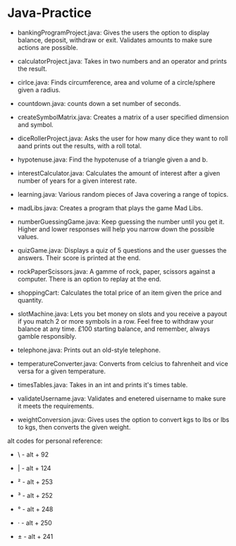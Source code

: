 # Java-Practice

- bankingProgramProject.java: Gives the users the option to display balance, deposit, withdraw or exit. Validates amounts to make sure actions are possible.
  
- calculatorProject.java: Takes in two numbers and an operator and prints the result.
  
- cirlce.java: Finds circumference, area and volume of a circle/sphere given a radius.
  
- countdown.java: counts down a set number of seconds.
  
- createSymbolMatrix.java: Creates a matrix of a user specified dimension and symbol.
  
- diceRollerProject.java: Asks the user for how many dice they want to roll aand prints out the results, with a roll total.
  
- hypotenuse.java: Find the hypotenuse of a triangle given a and b.
  
- interestCalculator.java: Calculates the amount of interest after a given number of years for a given interest rate.
  
- learning.java: Various random pieces of Java covering a range of topics.
  
- madLibs.java: Creates a program that plays the game Mad Libs.
  
- numberGuessingGame.java: Keep guessing the number until you get it. Higher and lower responses will help you narrow down the possible values.

- quizGame.java: Displays a quiz of 5 questions and the user guesses the answers. Their score is printed at the end.

- rockPaperScissors.java: A gamme of rock, paper, scissors against a computer. There is an option to replay at the end.
  
- shoppingCart: Calculates the total price of an item given the price and quantity.

- slotMachine.java: Lets you bet money on slots and you receive a payout if you match 2 or more symbols in a row. Feel free to withdraw your balance at any time. £100 starting balance, and remember, always gamble responsibly.

- telephone.java: Prints out an old-style telephone.
  
- temperatureConverter.java: Converts from celcius to fahrenheit and vice versa for a given temperature.
  
- timesTables.java: Takes in an int and prints it's times table.
  
- validateUsername.java: Validates and enetered uisername to make sure it meets the requirements.
  
- weightConversion.java: Gives uses the option to convert kgs to lbs or lbs to kgs, then converts the given weight.


alt codes for personal reference: 
 - \ - alt + 92
 - | - alt + 124

 - ² - alt + 253
 - ³ - alt + 252
 - ° - alt + 248
 - · - alt + 250
 - ± - alt + 241
